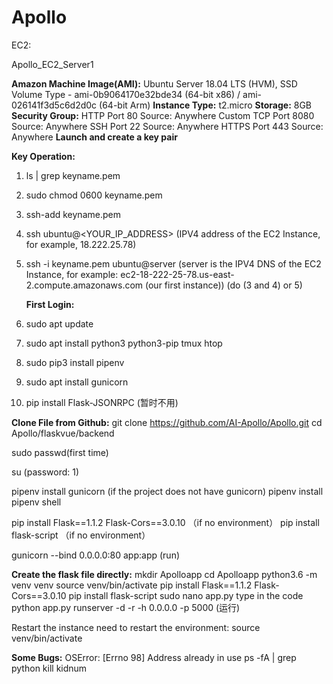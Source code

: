 # Apollo

EC2:

Apollo_EC2_Server1

**Amazon Machine Image(AMI):**
Ubuntu Server 18.04 LTS (HVM), SSD Volume Type - ami-0b9064170e32bde34 (64-bit x86) / ami-026141f3d5c6d2d0c (64-bit Arm)
**Instance Type:**
t2.micro
**Storage:**
8GB
**Security Group:**
HTTP Port 80 Source: Anywhere
Custom TCP Port 8080 Source: Anywhere
SSH Port 22 Source: Anywhere
HTTPS Port 443 Source: Anywhere
**Launch and create a key pair**

**Key Operation:**

1. ls | grep keyname.pem

2. sudo chmod 0600 keyname.pem

3. ssh-add keyname.pem

4. ssh ubuntu@<YOUR_IP_ADDRESS> (IPV4 address of the EC2 Instance, for example, 18.222.25.78)

5. ssh -i keyname.pem ubuntu@server (server is the IPV4 DNS of the EC2 Instance, for example: ec2-18-222-25-78.us-east-2.compute.amazonaws.com (our first instance))    (do (3 and 4) or 5)

   **First Login:**

6. sudo apt update

7. sudo apt install python3 python3-pip tmux htop

8. sudo pip3 install pipenv

9. sudo apt install gunicorn

10. pip install Flask-JSONRPC (暂时不用)

**Clone File from Github:**
git clone https://github.com/AI-Apollo/Apollo.git
cd Apollo/flaskvue/backend

sudo passwd(first time)

su (password: 1)

pipenv install gunicorn (if the project does not have gunicorn)
pipenv install
pipenv shell

pip install Flask==1.1.2 Flask-Cors==3.0.10 （if no environment）
pip install flask-script （if no environment）

gunicorn --bind 0.0.0.0:80 app:app (run)

**Create the flask file directly:**
mkdir Apolloapp
cd Apolloapp
python3.6 -m venv venv
source venv/bin/activate
pip install Flask==1.1.2 Flask-Cors==3.0.10
pip install flask-script
sudo nano app.py
type in the code
python app.py runserver -d -r -h 0.0.0.0 -p 5000 (运行)

Restart the instance need to restart the environment:
source venv/bin/activate

**Some Bugs:**
OSError: [Errno 98] Address already in use
ps -fA | grep python
kill kidnum